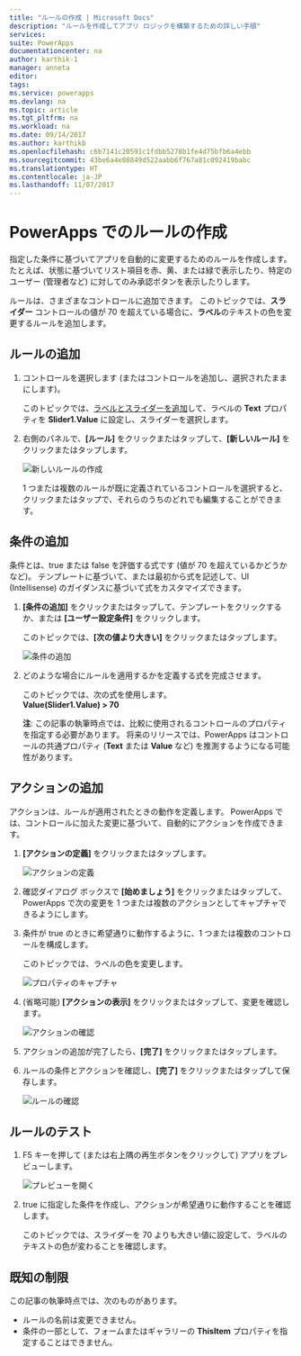 ```yaml
---
title: "ルールの作成 | Microsoft Docs"
description: "ルールを作成してアプリ ロジックを構築するための詳しい手順"
services: 
suite: PowerApps
documentationcenter: na
author: karthik-1
manager: anneta
editor: 
tags: 
ms.service: powerapps
ms.devlang: na
ms.topic: article
ms.tgt_pltfrm: na
ms.workload: na
ms.date: 09/14/2017
ms.author: karthikb
ms.openlocfilehash: c6b7141c20591c1fdbb5278b1fe4d75bfb6a4ebb
ms.sourcegitcommit: 43be6a4e08849d522aabb6f767a81c092419babc
ms.translationtype: HT
ms.contentlocale: ja-JP
ms.lasthandoff: 11/07/2017
---
```

# <a name="create-a-rule-in-powerapps"></a>PowerApps でのルールの作成
指定した条件に基づいてアプリを自動的に変更するためのルールを作成します。 たとえば、状態に基づいてリスト項目を赤、黄、または緑で表示したり、特定のユーザー (管理者など) に対してのみ承認ボタンを表示したりします。

ルールは、さまざまなコントロールに追加できます。 このトピックでは、**スライダー** コントロールの値が 70 を超えている場合に、**ラベル**のテキストの色を変更するルールを追加します。

## <a name="add-a-rule"></a>ルールの追加
1. コントロールを選択します (またはコントロールを追加し、選択されたままにします)。
   
    このトピックでは、[ラベルとスライダーを追加](add-configure-controls.md)して、ラベルの **Text** プロパティを **Slider1.Value** に設定し、スライダーを選択します。
2. 右側のパネルで、**[ルール]** をクリックまたはタップして、**[新しいルール]** をクリックまたはタップします。
   
    ![新しいルールの作成](./media/working-with-rules/new-rule.png)
   
    1 つまたは複数のルールが既に定義されているコントロールを選択すると、クリックまたはタップで、それらのうちのどれでも編集することができます。  

## <a name="add-a-condition"></a>条件の追加
条件とは、true または false を評価する式です (値が 70 を超えているかどうかなど)。 テンプレートに基づいて、または最初から式を記述して、UI (Intellisense) のガイダンスに基づいて式をカスタマイズできます。

1. **[条件の追加]** をクリックまたはタップして、テンプレートをクリックするか、または **[ユーザー設定条件]** をクリックします。
   
    このトピックでは、**[次の値より大きい]** をクリックまたはタップします。
   
    ![条件の追加](./media/working-with-rules/rule-conditions.png)
2. どのような場合にルールを適用するかを定義する式を完成させます。
   
    このトピックでは、次の式を使用します。 <br>**Value(Slider1.Value) > 70**
   
    **注**: この記事の執筆時点では、比較に使用されるコントロールのプロパティを指定する必要があります。 将来のリリースでは、PowerApps はコントロールの共通プロパティ (**Text** または **Value** など) を推測するようになる可能性があります。

## <a name="add-an-action"></a>アクションの追加
アクションは、ルールが適用されたときの動作を定義します。 PowerApps では、コントロールに加えた変更に基づいて、自動的にアクションを作成できます。

1. **[アクションの定義]** をクリックまたはタップします。
   
    ![アクションの定義](./media/working-with-rules/rule-define-actions.png)
2. 確認ダイアログ ボックスで **[始めましょう]** をクリックまたはタップして、PowerApps で次の変更を 1 つまたは複数のアクションとしてキャプチャできるようにします。
3. 条件が true のときに希望通りに動作するように、1 つまたは複数のコントロールを構成します。
   
    このトピックでは、ラベルの色を変更します。
   
    ![プロパティのキャプチャ](./media/working-with-rules/rule-capture-properties.png)
4. (省略可能) **[アクションの表示]** をクリックまたはタップして、変更を確認します。
   
    ![アクションの確認](./media/working-with-rules/rule-review-actions.png)
5. アクションの追加が完了したら、**[完了]** をクリックまたはタップします。
6. ルールの条件とアクションを確認し、**[完了]** をクリックまたはタップして保存します。
   
    ![ルールの確認](./media/working-with-rules/rule-review.png)

## <a name="test-the-rule"></a>ルールのテスト
1. F5 キーを押して (または右上隅の再生ボタンをクリックして) アプリをプレビューします。
   
    ![プレビューを開く](./media/working-with-rules/open-preview.png)
2. true に指定した条件を作成し、アクションが希望通りに動作することを確認します。
   
    このトピックでは、スライダーを 70 よりも大きい値に設定して、ラベルのテキストの色が変わることを確認します。

## <a name="known-limitations"></a>既知の制限
この記事の執筆時点では、次のものがあります。

* ルールの名前は変更できません。
* 条件の一部として、フォームまたはギャラリーの **ThisItem** プロパティを指定することはできません。

